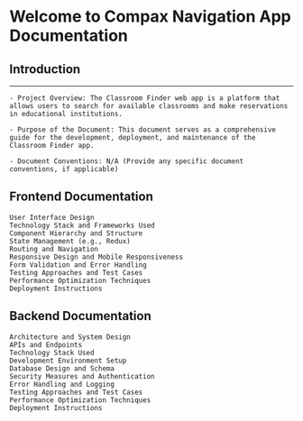# Welcome to Compax Navigation App Documentation

## Introduction
--------------------------------------------------------------------------------------------------------------------------------------------------------------------------- 
    - Project Overview: The Classroom Finder web app is a platform that allows users to search for available classrooms and make reservations in educational institutions.

    - Purpose of the Document: This document serves as a comprehensive guide for the development, deployment, and maintenance of the Classroom Finder app.
    
    - Document Conventions: N/A (Provide any specific document conventions, if applicable)

## Frontend Documentation

    User Interface Design
    Technology Stack and Frameworks Used
    Component Hierarchy and Structure
    State Management (e.g., Redux)
    Routing and Navigation
    Responsive Design and Mobile Responsiveness
    Form Validation and Error Handling
    Testing Approaches and Test Cases
    Performance Optimization Techniques
    Deployment Instructions


## Backend Documentation

    Architecture and System Design
    APIs and Endpoints
    Technology Stack Used
    Development Environment Setup
    Database Design and Schema
    Security Measures and Authentication
    Error Handling and Logging
    Testing Approaches and Test Cases
    Performance Optimization Techniques
    Deployment Instructions